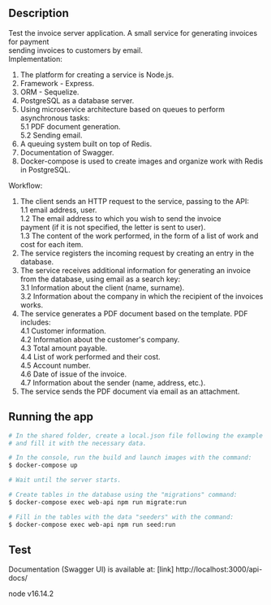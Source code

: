 ## Description

Test the invoice server application. A small service for generating invoices for payment  
sending invoices to customers by email.  
Implementation:

1. The platform for creating a service is Node.js.
2. Framework - Express.
3. ORM - Sequelize.
4. PostgreSQL as a database server.
5. Using microservice architecture based on queues to perform asynchronous tasks:  
   5.1 PDF document generation.  
   5.2 Sending email.
6. A queuing system built on top of Redis.
7. Documentation of Swagger.
8. Docker-compose is used to create images and organize work with Redis in PostgreSQL.

Workflow:

1. The client sends an HTTP request to the service, passing to the API:  
   1.1 email address, user.  
   1.2 The email address to which you wish to send the invoice  
   payment (if it is not specified, the letter is sent to user).  
   1.3 The content of the work performed, in the form of a list of work and cost for each item.
2. The service registers the incoming request by creating an entry in the database.
3. The service receives additional information for generating an invoice from the database, using email as a search key:  
   3.1 Information about the client (name, surname).  
   3.2 Information about the company in which the recipient of the invoices works.
4. The service generates a PDF document based on the template. PDF includes:  
   4.1 Customer information.  
   4.2 Information about the customer's company.  
   4.3 Total amount payable.  
   4.4 List of work performed and their cost.  
   4.5 Account number.  
   4.6 Date of issue of the invoice.  
   4.7 Information about the sender (name, address, etc.).
5. The service sends the PDF document via email as an attachment.

## Running the app

```bash
# In the shared folder, create a local.json file following the example of the local.json.dist file,
# and fill it with the necessary data.

# In the console, run the build and launch images with the command:
$ docker-compose up

# Wait until the server starts.

# Create tables in the database using the "migrations" command:
$ docker-compose exec web-api npm run migrate:run

# Fill in the tables with the data "seeders" with the command:
$ docker-compose exec web-api npm run seed:run
```

## Test

Documentation (Swagger UI) is available at: [link] http://localhost:3000/api-docs/

node v16.14.2
